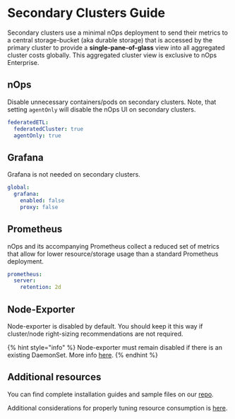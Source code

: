 # Secondary Clusters Guide

Secondary clusters use a minimal nOps deployment to send their metrics to a central storage-bucket (aka durable storage) that is accessed by the primary cluster to provide a **single-pane-of-glass** view into all aggregated cluster costs globally. This aggregated cluster view is exclusive to nOps Enterprise.

## nOps

Disable unnecessary containers/pods on secondary clusters. Note, that setting `agentOnly` will disable the nOps UI on secondary clusters.

```yaml
federatedETL:
  federatedCluster: true
  agentOnly: true
```

## Grafana

Grafana is not needed on secondary clusters.

```yaml
global:
  grafana:
    enabled: false
    proxy: false
```

## Prometheus

nOps and its accompanying Prometheus collect a reduced set of metrics that allow for lower resource/storage usage than a standard Prometheus deployment.

```yaml
prometheus:
  server:
    retention: 2d
```

## Node-Exporter

Node-exporter is disabled by default. You should keep it this way if cluster/node right-sizing recommendations are not required.

{% hint style="info" %}
Node-exporter must remain disabled if there is an existing DaemonSet. More info [here](/troubleshooting/troubleshoot-install.md#failedscheduling-nOps-prometheus-node-exporter).
{% endhint %}

## Additional resources

You can find complete installation guides and sample files on our [repo](https://github.com/nOps/poc-common-configurations).

Additional considerations for properly tuning resource consumption is [here](/install-and-configure/advanced-configuration/resource-consumption.md).
